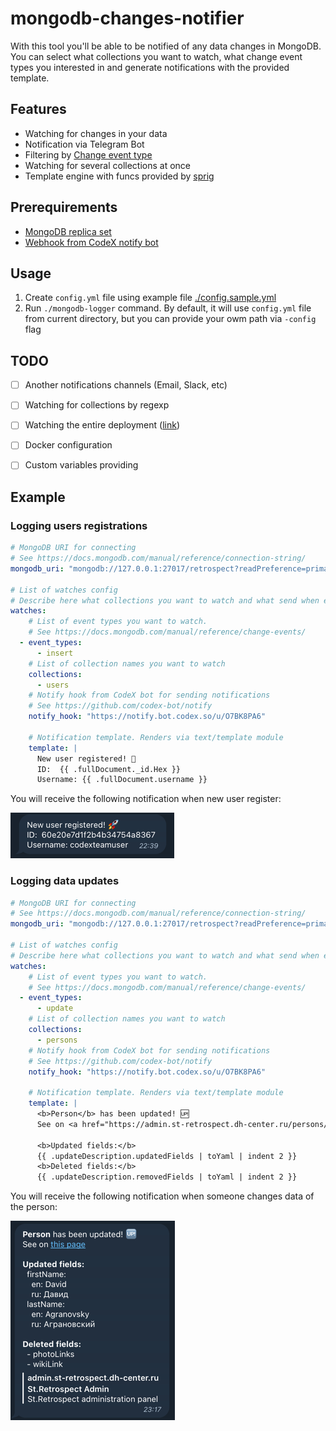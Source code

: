 # mongodb-changes-notifier

With this tool you'll be able to be notified of any data changes in MongoDB.
You can select what collections you want to watch, what change event types you interested in and generate notifications with the provided template.

## Features

- Watching for changes in your data
- Notification via Telegram Bot
- Filtering by [Change event type](https://docs.mongodb.com/manual/reference/change-events/)
- Watching for several collections at once
- Template engine with funcs provided by [sprig](https://github.com/Masterminds/sprig)

## Prerequirements

- [MongoDB replica set](https://docs.mongodb.com/manual/tutorial/deploy-replica-set/)
- [Webhook from CodeX notify bot](https://github.com/codex-bot/notify)

## Usage

1. Create `config.yml` file using example file [./config.sample.yml](./config.sample.yml)
2. Run `./mongodb-logger` command. By default, it will use `config.yml` file from current directory, but you can provide your owm path via `-config` flag

## TODO
- [ ] Another notifications channels (Email, Slack, etc)
- [ ] Watching for collections by regexp
- [ ] Watching the entire deployment ([link](https://docs.mongodb.com/manual/changeStreams/#watch-collection-database-deployment))
- [ ] Docker configuration
- [ ] Custom variables providing


## Example

### Logging users registrations

```yaml
# MongoDB URI for connecting
# See https://docs.mongodb.com/manual/reference/connection-string/
mongodb_uri: "mongodb://127.0.0.1:27017/retrospect?readPreference=primary&replicaSet=rs0"

# List of watches config
# Describe here what collections you want to watch and what send when event fires
watches:
    # List of event types you want to watch.
    # See https://docs.mongodb.com/manual/reference/change-events/
  - event_types:
      - insert
    # List of collection names you want to watch
    collections:
      - users
    # Notify hook from CodeX bot for sending notifications
    # See https://github.com/codex-bot/notify
    notify_hook: "https://notify.bot.codex.so/u/O7BK8PA6"

    # Notification template. Renders via text/template module
    template: |
      New user registered! 🚀
      ID:  {{ .fullDocument._id.Hex }}
      Username: {{ .fullDocument.username }}
```

You will receive the following notification when new user register:

![example 1](imgs/example1.png)

### Logging data updates

```yaml
# MongoDB URI for connecting
# See https://docs.mongodb.com/manual/reference/connection-string/
mongodb_uri: "mongodb://127.0.0.1:27017/retrospect?readPreference=primary&replicaSet=rs0"

# List of watches config
# Describe here what collections you want to watch and what send when event fires
watches:
    # List of event types you want to watch.
    # See https://docs.mongodb.com/manual/reference/change-events/
  - event_types:
      - update
    # List of collection names you want to watch
    collections:
      - persons
    # Notify hook from CodeX bot for sending notifications
    # See https://github.com/codex-bot/notify
    notify_hook: "https://notify.bot.codex.so/u/O7BK8PA6"

    # Notification template. Renders via text/template module
    template: |
      <b>Person</b> has been updated! 🆙
      See on <a href="https://admin.st-retrospect.dh-center.ru/persons/{{ printf "%s%s" "Person:" .documentKey._id.Hex | b64enc }}">this page</a>

      <b>Updated fields:</b>
      {{ .updateDescription.updatedFields | toYaml | indent 2 }}
      <b>Deleted fields:</b>
      {{ .updateDescription.removedFields | toYaml | indent 2 }}
```

You will receive the following notification when someone changes data of the person:

![example 2](imgs/example2.png)
